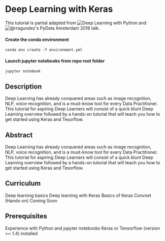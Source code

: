 # Deep Learning with Keras 
This tutorial is partial adapted from ![Deep Learning with Python](https://www.amazon.com/Deep-Learning-Python-Francois-Chollet/dp/1617294438/ref=sr_1_1_sspa?ie=UTF8&qid=1532236175&sr=8-1-spons&keywords=deep+learning+with+python&psc=1) and ![@rragundez](https://github.com/rragundez)'s PyData Amsterdam 2018 talk.

#### Create the conda environment
```
conda env create -f environment.yml
```
#### Launch jupyter notebooks from repo root folder
```
jupyter notebook
```

## Description
Deep Learning has already conquered areas such as image recognition, NLP, voice recognition, and is a must-know tool for every Data Practitioner. This tutorial for aspiring Deep Learners will consist of a quick blunt Deep Learning overview followed by a hands-on tutorial that will teach you how to get started using Keras and Tesorflow.

## Abstract
Deep Learning has already conquered areas such as image recognition, NLP, voice recognition, and is a must-know tool for every Data Practitioner. This tutorial for aspiring Deep Learners will consist of a quick blunt Deep Learning overview followed by a hands-on tutorial that will teach you how to get started using Keras and Tesorflow.

## Curriculum
Deep learning basics
Deep learning with Keras
Basics of Keras Convnet (Hands-on)
Coming Soon

## Prerequisites
Experience with Python and jupyter notebooks
Keras or Tensorflow (version >= 1.4) installed

